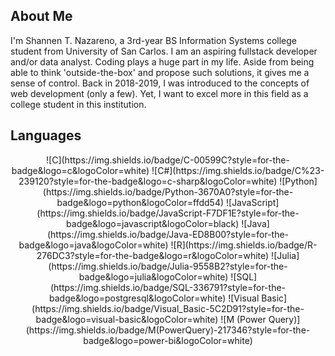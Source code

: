 <!--<p align="center">
  <img src="https://your-image-hosting-url/intro2.gif" alt="animated" height="400px"/>
</p>
-->

<div>
  <h2>About Me</h2>
  <p>
    I'm Shannen T. Nazareno, a 3rd-year BS Information Systems college student from University of San Carlos. I am an aspiring fullstack developer and/or data analyst. Coding plays a huge part in my life. Aside from being able to think 'outside-the-box' and propose such solutions, it gives me a sense of control. Back in 2018-2019, I was introduced to the concepts of web development (only a few). Yet, I want to excel more in this field as a college student in this institution.
  </p>
</div>

<h2>Languages</h2>

<p align="center">
  ![C](https://img.shields.io/badge/C-00599C?style=for-the-badge&logo=c&logoColor=white)
  ![C#](https://img.shields.io/badge/C%23-239120?style=for-the-badge&logo=c-sharp&logoColor=white)
  ![Python](https://img.shields.io/badge/Python-3670A0?style=for-the-badge&logo=python&logoColor=ffdd54)
  ![JavaScript](https://img.shields.io/badge/JavaScript-F7DF1E?style=for-the-badge&logo=javascript&logoColor=black)
  ![Java](https://img.shields.io/badge/Java-ED8B00?style=for-the-badge&logo=java&logoColor=white)
  ![R](https://img.shields.io/badge/R-276DC3?style=for-the-badge&logo=r&logoColor=white)
  ![Julia](https://img.shields.io/badge/Julia-9558B2?style=for-the-badge&logo=julia&logoColor=white)
  ![SQL](https://img.shields.io/badge/SQL-336791?style=for-the-badge&logo=postgresql&logoColor=white)
  ![Visual Basic](https://img.shields.io/badge/Visual_Basic-5C2D91?style=for-the-badge&logo=visual-basic&logoColor=white)
  ![M (Power Query)](https://img.shields.io/badge/M(PowerQuery)-217346?style=for-the-badge&logo=power-bi&logoColor=white)
</p>

<!-- <h2>Frameworks</h2>
<p align="center">
  ![NumPy](https://img.shields.io/badge/NumPy-013243?style=for-the-badge&logo=numpy&logoColor=white)
  ![Pandas](https://img.shields.io/badge/Pandas-150458?style=for-the-badge&logo=pandas&logoColor=white)
  ![Scikit-learn](https://img.shields.io/badge/Scikit--learn-F7931E?style=for-the-badge&logo=scikit-learn&logoColor=white)
  ![Matplotlib](https://img.shields.io/badge/Matplotlib-003B57?style=for-the-badge&logo=matplotlib&logoColor=white)
  ![React](https://img.shields.io/badge/React-61DAFB?style=for-the-badge&logo=react&logoColor=black)
  ![Vue.js](https://img.shields.io/badge/Vue.js-4FC08D?style=for-the-badge&logo=vue.js&logoColor=white)
  ![Node.js](https://img.shields.io/badge/Node.js-339933?style=for-the-badge&logo=node.js&logoColor=white)
  ![Express.js](https://img.shields.io/badge/Express.js-000000?style=for-the-badge&logo=express&logoColor=white)
  ![Jest](https://img.shields.io/badge/Jest-C21325?style=for-the-badge&logo=jest&logoColor=white)
  ![MySQL](https://img.shields.io/badge/MySQL-4479A1?style=for-the-badge&logo=mysql&logoColor=white)
  ![PostgreSQL](https://img.shields.io/badge/PostgreSQL-4169E1?style=for-the-badge&logo=postgresql&logoColor=white)
</p>
<br>
<br>
<h2>Tools</h2>
<p align="center">
  ![Power BI](https://img.shields.io/badge/Power_BI-1F77B4?style=for-the-badge&logo=powerbi&logoColor=white)
  ![Visual Studio Code](https://img.shields.io/badge/Visual_Studio_Code-007ACC?style=for-the-badge&logo=visual-studio-code&logoColor=white)
  ![Excel](https://img.shields.io/badge/Microsoft_Excel-217346?style=for-the-badge&logo=microsoft-excel&logoColor=white)
  ![Orange](https://img.shields.io/badge/Orange-FF8C00?style=for-the-badge&logo=orange&logoColor=white)
  ![Miniconda](https://img.shields.io/badge/Miniconda-4F5B93?style=for-the-badge&logo=anaconda&logoColor=white)
  ![Git](https://img.shields.io/badge/Git-F05032?style=for-the-badge&logo=git&logoColor=white)
  ![Notion](https://img.shields.io/badge/Notion-000000?style=for-the-badge&logo=notion&logoColor=white)
  ![GitKraken](https://img.shields.io/badge/GitKraken-000000?style=for-the-badge&logo=gitkraken&logoColor=white)
</p>
<br>
<img src="https://github-readme-stats.vercel.app/api/top-langs/?username=nzrnshannen"/> -->
